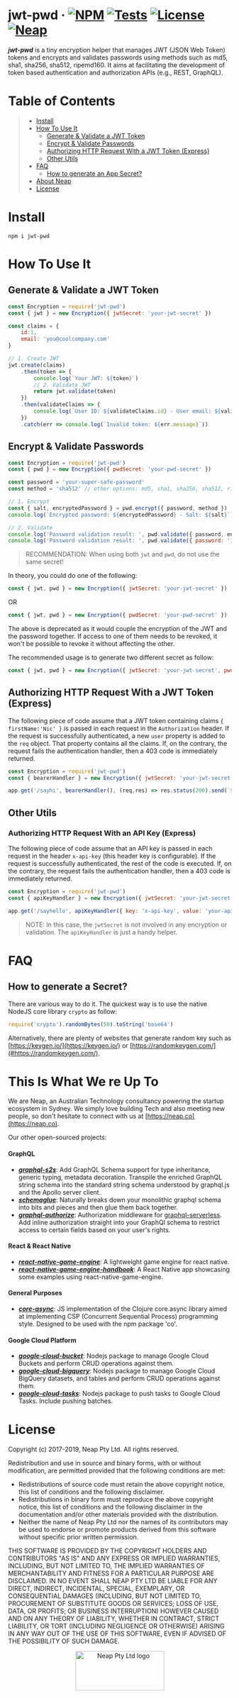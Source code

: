 # jwt-pwd &middot;  [![NPM](https://img.shields.io/npm/v/jwt-pwd.svg?style=flat)](https://www.npmjs.com/package/jwt-pwd) [![Tests](https://travis-ci.org/nicolasdao/jwt-pwd.svg?branch=master)](https://travis-ci.org/nicolasdao/jwt-pwd) [![License](https://img.shields.io/badge/License-BSD%203--Clause-blue.svg)](https://opensource.org/licenses/BSD-3-Clause) [![Neap](https://neap.co/img/made_by_neap.svg)](#this-is-what-we-re-up-to)
__*jwt-pwd*__ is a tiny encryption helper that manages JWT (JSON Web Token) tokens and encrypts and validates passwords using methods such as md5, sha1, sha256, sha512, ripemd160. It aims at facilitating the development of token based authentication and authorization APIs (e.g., REST, GraphQL). 

# Table of Contents

> * [Install](#install) 
> * [How To Use It](#how-to-use-it) 
> 	- [Generate & Validate a JWT Token](#generate--validate-a-jwt-token) 
> 	- [Encrypt & Validate Passwords](#encrypt--validate-passwords) 
> 	- [Authorizing HTTP Request With a JWT Token (Express)](#authorizing-http-request-with-a-jwt-token-express) 
> 	- [Other Utils](#other-utils) 
> * [FAQ](#faq) 
> 	- [How to generate an App Secret?](#how-to-generate-an-app-secret) 
> * [About Neap](#this-is-what-we-re-up-to)
> * [License](#license)


# Install
```
npm i jwt-pwd
```

# How To Use It
## Generate & Validate a JWT Token

```js
const Encryption = require('jwt-pwd')
const { jwt } = new Encryption({ jwtSecret: 'your-jwt-secret' })

const claims = {
	id:1,
	email: 'you@coolcompany.com'
}

// 1. Create JWT
jwt.create(claims)
	.then(token => {
		console.log(`Your JWT: ${token}`)
		// 2. Validate JWT
		return jwt.validate(token)
	})
	.then(validateClaims => {
		console.log(`User ID: ${validateClaims.id} - User email: ${validateClaims.email}`)
	})
	.catch(err => console.log(`Invalid token: ${err.message}`))

```

## Encrypt & Validate Passwords

```js
const Encryption = require('jwt-pwd')
const { pwd } = new Encryption({ pwdSecret: 'your-pwd-secret' })

const password = 'your-super-safe-password'
const method = 'sha512' // other options: md5, sha1, sha256, sha512, ripemd160

// 1. Encrypt
const { salt, encryptedPassword } = pwd.encrypt({ password, method })
console.log(`Encrypted password: ${encryptedPassword} - Salt: ${salt}`)

// 2. Validate
console.log('Password validation result: ', pwd.validate({ password, encryptedPassword, salt, method })) 
console.log('Password validation result: ', pwd.validate({ password: '123', encryptedPassword, salt, method }))

```

> RECOMMENDATION: When using both `jwt` and `pwd`, do not use the same secret!

In theory, you could do one of the following:
```js
const { jwt, pwd } = new Encryption({ jwtSecret: 'your-jwt-secret' })
```

OR

```js
const { jwt, pwd } = new Encryption({ pwdSecret: 'your-pwd-secret' })
```

The above is deprecated as it would couple the encryption of the JWT and the password together. If access to one of them needs to be revoked, it won't be possible to revoke it without affecting the other. 

The recommended usage is to generate two different secret as follow:

```js
const { jwt, pwd } = new Encryption({ jwtSecret: 'your-jwt-secret', pwdSecret: 'your-pwd-secret' })
```

## Authorizing HTTP Request With a JWT Token (Express)

The following piece of code assume that a JWT token containing claims `{ firstName:'Nic' }` is passed in each request in the `Authorization` header. If the request is successfully authenticated, a new `user` property is added to the `req` object. That property contains all the claims. If, on the contrary, the request fails the authentication handler, then a 403 code is immediately returned.

```js
const Encryption = require('jwt-pwd')
const { bearerHandler } = new Encryption({ jwtSecret: 'your-jwt-secret' })

app.get('/sayhi', bearerHandler(), (req,res) => res.status(200).send(`${req.user.firstName} says hi.`))
```

## Other Utils
### Authorizing HTTP Request With an API Key (Express)

The following piece of code assume that an API key is passed in each request in the header `x-api-key` (this header key is configurable). If the request is successfully authenticated, the rest of the code is executed. If, on the contrary, the request fails the authentication handler, then a 403 code is immediately returned.

```js
const Encryption = require('jwt-pwd')
const { apiKeyHandler } = new Encryption({ jwtSecret: 'your-jwt-secret' })

app.get('/sayhello', apiKeyHandler({ key: 'x-api-key', value: 'your-api-key' }), (req,res) => res.status(200).send(`Hello`))
```

> NOTE: In this case, the `jwtSecret` is not involved in any encryption or validation. The `apiKeyHandler` is just a handy helper.

# FAQ
## How to generate a Secret?

There are various way to do it. The quickest way is to use the native NodeJS core library `crypto` as follow:

```js
require('crypto').randomBytes(50).toString('base64')
````

Alternatively, there are plenty of websites that generate random key such as [https://keygen.io/](https://keygen.io/) or [https://randomkeygen.com/](#https://randomkeygen.com/).

# This Is What We re Up To
We are Neap, an Australian Technology consultancy powering the startup ecosystem in Sydney. We simply love building Tech and also meeting new people, so don't hesitate to connect with us at [https://neap.co](https://neap.co).

Our other open-sourced projects:
#### GraphQL
* [__*graphql-s2s*__](https://github.com/nicolasdao/graphql-s2s): Add GraphQL Schema support for type inheritance, generic typing, metadata decoration. Transpile the enriched GraphQL string schema into the standard string schema understood by graphql.js and the Apollo server client.
* [__*schemaglue*__](https://github.com/nicolasdao/schemaglue): Naturally breaks down your monolithic graphql schema into bits and pieces and then glue them back together.
* [__*graphql-authorize*__](https://github.com/nicolasdao/graphql-authorize.git): Authorization middleware for [graphql-serverless](https://github.com/nicolasdao/graphql-serverless). Add inline authorization straight into your GraphQl schema to restrict access to certain fields based on your user's rights.

#### React & React Native
* [__*react-native-game-engine*__](https://github.com/bberak/react-native-game-engine): A lightweight game engine for react native.
* [__*react-native-game-engine-handbook*__](https://github.com/bberak/react-native-game-engine-handbook): A React Native app showcasing some examples using react-native-game-engine.

#### General Purposes
* [__*core-async*__](https://github.com/nicolasdao/core-async): JS implementation of the Clojure core.async library aimed at implementing CSP (Concurrent Sequential Process) programming style. Designed to be used with the npm package 'co'.

#### Google Cloud Platform
* [__*google-cloud-bucket*__](https://github.com/nicolasdao/google-cloud-bucket): Nodejs package to manage Google Cloud Buckets and perform CRUD operations against them.
* [__*google-cloud-bigquery*__](https://github.com/nicolasdao/google-cloud-bigquery): Nodejs package to manage Google Cloud BigQuery datasets, and tables and perform CRUD operations against them.
* [__*google-cloud-tasks*__](https://github.com/nicolasdao/google-cloud-tasks): Nodejs package to push tasks to Google Cloud Tasks. Include pushing batches.

# License
Copyright (c) 2017-2019, Neap Pty Ltd.
All rights reserved.

Redistribution and use in source and binary forms, with or without modification, are permitted provided that the following conditions are met:
* Redistributions of source code must retain the above copyright notice, this list of conditions and the following disclaimer.
* Redistributions in binary form must reproduce the above copyright notice, this list of conditions and the following disclaimer in the documentation and/or other materials provided with the distribution.
* Neither the name of Neap Pty Ltd nor the names of its contributors may be used to endorse or promote products derived from this software without specific prior written permission.

THIS SOFTWARE IS PROVIDED BY THE COPYRIGHT HOLDERS AND CONTRIBUTORS "AS IS" AND
ANY EXPRESS OR IMPLIED WARRANTIES, INCLUDING, BUT NOT LIMITED TO, THE IMPLIED
WARRANTIES OF MERCHANTABILITY AND FITNESS FOR A PARTICULAR PURPOSE ARE
DISCLAIMED. IN NO EVENT SHALL NEAP PTY LTD BE LIABLE FOR ANY
DIRECT, INDIRECT, INCIDENTAL, SPECIAL, EXEMPLARY, OR CONSEQUENTIAL DAMAGES
(INCLUDING, BUT NOT LIMITED TO, PROCUREMENT OF SUBSTITUTE GOODS OR SERVICES;
LOSS OF USE, DATA, OR PROFITS; OR BUSINESS INTERRUPTION) HOWEVER CAUSED AND
ON ANY THEORY OF LIABILITY, WHETHER IN CONTRACT, STRICT LIABILITY, OR TORT
(INCLUDING NEGLIGENCE OR OTHERWISE) ARISING IN ANY WAY OUT OF THE USE OF THIS
SOFTWARE, EVEN IF ADVISED OF THE POSSIBILITY OF SUCH DAMAGE.

<p align="center"><a href="https://neap.co" target="_blank"><img src="https://neap.co/img/neap_color_horizontal.png" alt="Neap Pty Ltd logo" title="Neap" height="89" width="200"/></a></p>


